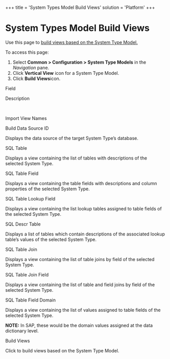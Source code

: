 +++
title = 'System Types Model Build Views'
solution = 'Platform'
+++

# System Types Model Build Views

<div class="use">

Use this page to [build views based on the System Type
Model.](../Use_Cases/Build%20Views%20based%20on%20a%20ST%20Model.htm)

</div>

To access this page:

1.  Select **Common \> Configuration \> System Type Models** in the
    *Navigation* pane.
2.  Click **Vertical View** icon for a System Type Model.
3.  Click **Build Views**icon.

Field

Description

 

Import View Names

Build Data Source ID

Displays the data source of the target System Type’s database.

SQL Table

Displays a view containing the list of tables with descriptions of the
selected System Type.

SQL Table Field

Displays a view containing the table fields with descriptions and column
properties of the selected System Type.

SQL Table Lookup Field

Displays a view containing the list lookup tables assigned to table
fields of the selected System Type.

SQL Descr Table

Displays a list of tables which contain descriptions of the associated
lookup table’s values of the selected System Type.

SQL Table Join

Displays a view containing the list of table joins by field of the
selected System Type.

SQL Table Join Field

Displays a view containing the list of table and field joins by field of
the selected System Type.

SQL Table Field Domain

Displays a view containing the list of values assigned to table fields
of the selected System Type.

**NOTE:** In SAP, these would be the domain values assigned at the data
dictionary level.

Build Views

Click to build views based on the System Type Model.
